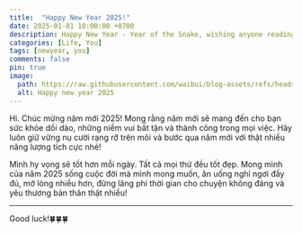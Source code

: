 ```yaml
---
title:  "Happy New Year 2025!"
date: 2025-01-01 10:00:00 +0700
description: Happy New Year - Year of the Snake, wishing anyone reading this post good health, success in work and life.
categories: [Life, You]
tags: [newyear, you]
comments: false
pin: true
image:
  path: https://raw.githubusercontent.com/waibui/blog-assets/refs/heads/main/imgs/posts/2025-01-01-happy-new-year-2025/happy-new-year.gif
  alt: Happy new year 2025
---
```


Hi. Chúc mừng năm mới 2025! Mong rằng năm mới sẽ mang đến cho bạn sức khỏe dồi dào, những niềm vui bất tận và thành công trong mọi việc. Hãy luôn giữ vững nụ cười rạng rỡ trên môi và bước qua năm mới với thật nhiều năng lượng tích cực nhé!

Mình hy vọng sẽ tốt hơn mỗi ngày. Tất cả mọi thứ đều tốt đẹp. Mong mình của năm 2025 sống cuộc đời mà mình mong muốn, ăn uống nghỉ ngơi đầy đủ, mở lòng nhiều hơn, đừng lãng phí thời gian cho chuyện không đáng và yêu thương bản thân thật nhiều!

---
Good luck!🍀🍀🍀
